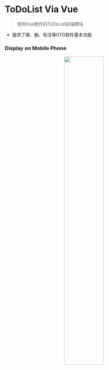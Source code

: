 # ToDoList Via Vue

> 使用Vue制作的ToDoList前端模块



- 提供了增、删、标注等GTD软件基本功能

  

### Display on Mobile Phone

<center>
<img src="http://kylinhub.oss-cn-shanghai.aliyuncs.com/2020-03-15-todo.png" width="50%" height="50%" />
</center>



